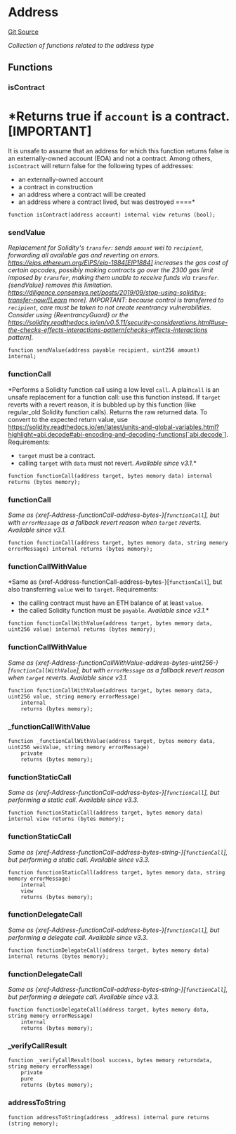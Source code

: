 # Address
[Git Source](https://github.com/KlimaDAO/klimadao-solidity/blob/704b462e69030cb9a43680057bee91d745d579ba/src/protocol/pKLIMA/ExercisepKLIMA.sol)

*Collection of functions related to the address type*


## Functions
### isContract

*Returns true if `account` is a contract.
[IMPORTANT]
====
It is unsafe to assume that an address for which this function returns
false is an externally-owned account (EOA) and not a contract.
Among others, `isContract` will return false for the following
types of addresses:
- an externally-owned account
- a contract in construction
- an address where a contract will be created
- an address where a contract lived, but was destroyed
====*


```solidity
function isContract(address account) internal view returns (bool);
```

### sendValue

*Replacement for Solidity's `transfer`: sends `amount` wei to
`recipient`, forwarding all available gas and reverting on errors.
https://eips.ethereum.org/EIPS/eip-1884[EIP1884] increases the gas cost
of certain opcodes, possibly making contracts go over the 2300 gas limit
imposed by `transfer`, making them unable to receive funds via
`transfer`. {sendValue} removes this limitation.
https://diligence.consensys.net/posts/2019/09/stop-using-soliditys-transfer-now/[Learn more].
IMPORTANT: because control is transferred to `recipient`, care must be
taken to not create reentrancy vulnerabilities. Consider using
{ReentrancyGuard} or the
https://solidity.readthedocs.io/en/v0.5.11/security-considerations.html#use-the-checks-effects-interactions-pattern[checks-effects-interactions pattern].*


```solidity
function sendValue(address payable recipient, uint256 amount) internal;
```

### functionCall

*Performs a Solidity function call using a low level `call`. A
plain`call` is an unsafe replacement for a function call: use this
function instead.
If `target` reverts with a revert reason, it is bubbled up by this
function (like regular_old Solidity function calls).
Returns the raw returned data. To convert to the expected return value,
use https://solidity.readthedocs.io/en/latest/units-and-global-variables.html?highlight=abi.decode#abi-encoding-and-decoding-functions[`abi.decode`].
Requirements:
- `target` must be a contract.
- calling `target` with `data` must not revert.
_Available since v3.1._*


```solidity
function functionCall(address target, bytes memory data) internal returns (bytes memory);
```

### functionCall

*Same as {xref-Address-functionCall-address-bytes-}[`functionCall`], but with
`errorMessage` as a fallback revert reason when `target` reverts.
_Available since v3.1._*


```solidity
function functionCall(address target, bytes memory data, string memory errorMessage) internal returns (bytes memory);
```

### functionCallWithValue

*Same as {xref-Address-functionCall-address-bytes-}[`functionCall`],
but also transferring `value` wei to `target`.
Requirements:
- the calling contract must have an ETH balance of at least `value`.
- the called Solidity function must be `payable`.
_Available since v3.1._*


```solidity
function functionCallWithValue(address target, bytes memory data, uint256 value) internal returns (bytes memory);
```

### functionCallWithValue

*Same as {xref-Address-functionCallWithValue-address-bytes-uint256-}[`functionCallWithValue`], but
with `errorMessage` as a fallback revert reason when `target` reverts.
_Available since v3.1._*


```solidity
function functionCallWithValue(address target, bytes memory data, uint256 value, string memory errorMessage)
    internal
    returns (bytes memory);
```

### _functionCallWithValue


```solidity
function _functionCallWithValue(address target, bytes memory data, uint256 weiValue, string memory errorMessage)
    private
    returns (bytes memory);
```

### functionStaticCall

*Same as {xref-Address-functionCall-address-bytes-}[`functionCall`],
but performing a static call.
_Available since v3.3._*


```solidity
function functionStaticCall(address target, bytes memory data) internal view returns (bytes memory);
```

### functionStaticCall

*Same as {xref-Address-functionCall-address-bytes-string-}[`functionCall`],
but performing a static call.
_Available since v3.3._*


```solidity
function functionStaticCall(address target, bytes memory data, string memory errorMessage)
    internal
    view
    returns (bytes memory);
```

### functionDelegateCall

*Same as {xref-Address-functionCall-address-bytes-}[`functionCall`],
but performing a delegate call.
_Available since v3.3._*


```solidity
function functionDelegateCall(address target, bytes memory data) internal returns (bytes memory);
```

### functionDelegateCall

*Same as {xref-Address-functionCall-address-bytes-string-}[`functionCall`],
but performing a delegate call.
_Available since v3.3._*


```solidity
function functionDelegateCall(address target, bytes memory data, string memory errorMessage)
    internal
    returns (bytes memory);
```

### _verifyCallResult


```solidity
function _verifyCallResult(bool success, bytes memory returndata, string memory errorMessage)
    private
    pure
    returns (bytes memory);
```

### addressToString


```solidity
function addressToString(address _address) internal pure returns (string memory);
```

